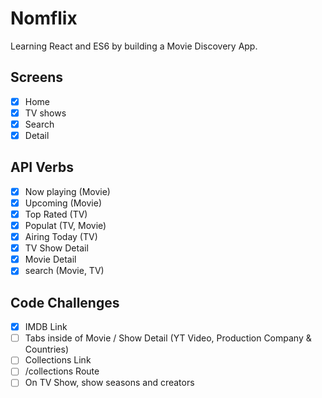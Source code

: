 # Nomflix

Learning React and ES6 by building a Movie Discovery App.

## Screens

- [x] Home
- [x] TV shows
- [x] Search
- [x] Detail

## API Verbs

- [x] Now playing (Movie)
- [x] Upcoming (Movie)
- [x] Top Rated (TV)
- [x] Populat (TV, Movie)
- [x] Airing Today (TV)
- [x] TV Show Detail
- [x] Movie Detail
- [x] search (Movie, TV)

## Code Challenges

- [x] IMDB Link
- [ ] Tabs inside of Movie / Show Detail (YT Video, Production Company & Countries)
- [ ] Collections Link
- [ ] /collections Route
- [ ] On TV Show, show seasons and creators
